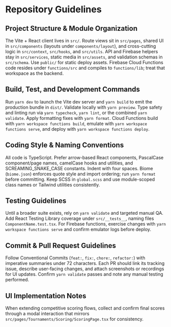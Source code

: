 # Repository Guidelines

## Project Structure & Module Organization
The Vite + React client lives in `src/`. Route views sit in `src/pages`, shared UI in `src/components` (layouts under `components/layout`), and cross-cutting logic in `src/context`, `src/hooks`, and `src/utils`. API and Firebase helpers stay in `src/services`, static media in `src/assets`, and validation schemas in `src/schema`. Use `public/` for static deploy assets. Firebase Cloud Functions code resides under `functions/src` and compiles to `functions/lib`; treat that workspace as the backend.

## Build, Test, and Development Commands
Run `yarn dev` to launch the Vite dev server and `yarn build` to emit the production bundle in `dist/`. Validate locally with `yarn preview`. Type safety and linting run via `yarn typecheck`, `yarn lint`, or the combined `yarn validate`. Apply formatting fixes with `yarn format`. Cloud Functions build with `yarn workspace functions build`, emulate with `yarn workspace functions serve`, and deploy with `yarn workspace functions deploy`.

## Coding Style & Naming Conventions
All code is TypeScript. Prefer arrow-based React components, PascalCase component/page names, camelCase hooks and utilities, and SCREAMING_SNAKE_CASE constants. Indent with four spaces. Biome (`biome.json`) enforces quote style and import ordering; run `yarn format` before committing. Keep SCSS in `global.scss` and use module-scoped class names or Tailwind utilities consistently.

## Testing Guidelines
Until a broader suite exists, rely on `yarn validate` and targeted manual QA. Add React Testing Library coverage under `src/__tests__`, naming files `ComponentName.test.tsx`. For Firebase functions, exercise changes with `yarn workspace functions serve` and confirm emulator logs before deploy.

## Commit & Pull Request Guidelines
Follow Conventional Commits (`feat:`, `fix:`, `chore:`, `refactor:`) with imperative summaries under 72 characters. Each PR should link its tracking issue, describe user-facing changes, and attach screenshots or recordings for UI updates. Confirm `yarn validate` passes and note any manual testing performed.

## UI Implementation Notes
When extending competitive scoring flows, collect and confirm final scores through a modal interaction that mirrors `src/pages/Tournaments/Scoring/ScoringPage.tsx` for consistency.
